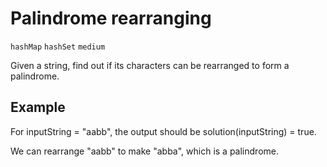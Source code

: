 # Palindrome rearranging
`hashMap` `hashSet` `medium`

Given a string, find out if its characters can be rearranged to form a palindrome.

## Example

For inputString = "aabb", the output should be
solution(inputString) = true.

We can rearrange "aabb" to make "abba", which is a palindrome.